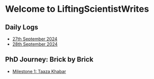 # Welcome to LiftingScientistWrites
<link rel="stylesheet" href="style.css">
<div class="shape shape1"></div>
<div class="shape shape2"></div>
<div class="shape shape3"></div>



## Daily Logs
- [27th September 2024](./Daily-Logs/log-2024-09-27.md)
- [28th September 2024](./Daily-Logs/log-2024-09-28.md)
 

## PhD Journey: Brick by Brick
- [Milestone 1: Taaza Khabar](./BrickbyBrick/Ep-1.md)

